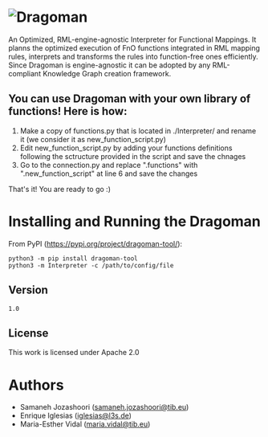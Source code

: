 # ![Dragoman](https://github.com/SDM-TIB/Dragoman/blob/master/images/dragoman.png "Dragoman")
An Optimized, RML-engine-agnostic Interpreter for Functional Mappings. It planns the optimized execution of FnO functions integrated in RML mapping rules, interprets and transforms the rules into function-free ones efficiently. Since Dragoman is engine-agnostic it can be adopted by any RML-compliant Knowledge Graph creation framework.

## You can use Dragoman with your own library of functions! Here is how:
1. Make a copy of functions.py that is located in ./Interpreter/ and rename it (we consider it as new_function_script.py)
2. Edit new_function_script.py by adding your functions definitions following the sctructure provided in the script and save the chnages
3. Go to the connection.py and replace ".functions" with ".new_function_script" at line 6 and save the changes

That's it! You are ready to go :)

# Installing and Running the Dragoman 
From PyPI (https://pypi.org/project/dragoman-tool/):
```
python3 -m pip install dragoman-tool
python3 -m Interpreter -c /path/to/config/file
```

## Version 
```
1.0
```

## License
This work is licensed under Apache 2.0

# Authors
- Samaneh Jozashoori (samaneh.jozashoori@tib.eu) 
- Enrique Iglesias (iglesias@l3s.de) 
- Maria-Esther Vidal (maria.vidal@tib.eu)
